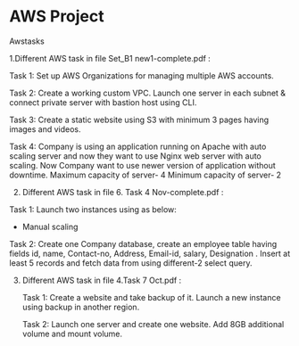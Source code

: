 # AWS Project
Awstasks

1.Different AWS task in file Set_B1 new1-complete.pdf :

Task 1: Set up AWS Organizations for managing multiple AWS accounts.

Task 2: Create a working custom VPC. Launch one server in each subnet & connect private server with
             bastion host using CLI.
             
Task 3: Create a static website using S3 with minimum 3 pages having images and videos.

Task 4:  Company is using an application running on Apache with auto scaling server and now they want to
             use Nginx web server with auto scaling. Now Company want to use newer version of application
             without downtime.
             Maximum capacity of server- 4
             Minimum capacity of server- 2
             
2. Different AWS task in file 6. Task 4 Nov-complete.pdf :

Task 1: Launch two instances using as below:
- Manual scaling
  
Task 2: Create one Company database, create an employee table having fields id, name, Contact-no, Address, Email-id, salary, Designation . Insert at least 5 records and fetch data 
    from using different-2 select query.

3. Different AWS task in file 4.Task 7 Oct.pdf :

   Task 1: Create a website and take backup of it. Launch a new instance using backup in another region.

   Task 2: Launch one server and create one website. Add 8GB additional volume and mount volume.



